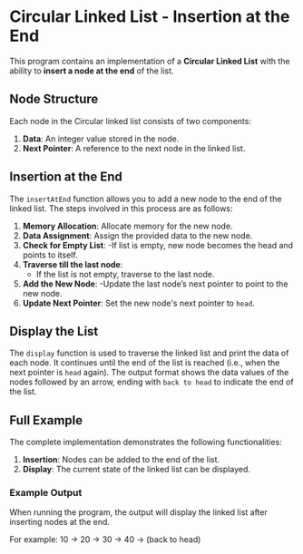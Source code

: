 # Circular Linked List - Insertion at the End

This program contains an implementation of a **Circular Linked List** with the ability to **insert a node at the end** of the list.

## Node Structure

Each node in the Circular linked list consists of two components:
1. **Data**: An integer value stored in the node.
2. **Next Pointer**: A reference to the next node in the linked list.

## Insertion at the End

The `insertAtEnd` function allows you to add a new node to the end of the linked list. The steps involved in this process are as follows:

1. **Memory Allocation**: Allocate memory for the new node.
2. **Data Assignment**: Assign the provided data to the new node.
3. **Check for Empty List**:
   -If list is empty, new node becomes the head and points to itself.
4. **Traverse till the last node**: 
   - If the list is not empty, traverse to the last node.
5. **Add the New Node**:
   -Update the last node’s next pointer to point to the new node.
6. **Update Next Pointer**: Set the new node's next pointer to `head`.
   
## Display the List

The `display` function is used to traverse the linked list and print the data of each node. It continues until the end of the list is reached (i.e., when the next pointer is `head` again). The output format shows the data values of the nodes followed by an arrow, ending with `back to head` to indicate the end of the list.

## Full Example

The complete implementation demonstrates the following functionalities:
1. **Insertion**: Nodes can be added to the end of the list.
2. **Display**: The current state of the linked list can be displayed.

### Example Output

When running the program, the output will display the linked list after inserting nodes at the end.
 
For example:
10 -> 20 -> 30 -> 40 -> (back to head)


